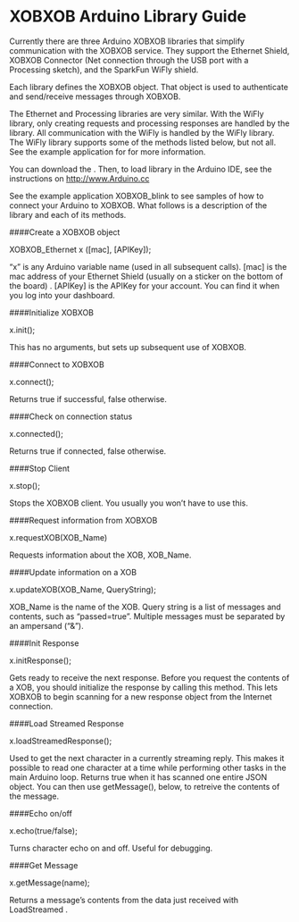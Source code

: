 XOBXOB Arduino Library Guide
============================

Currently there are three Arduino XOBXOB libraries that simplify communication with the XOBXOB service. They support the Ethernet Shield, XOBXOB Connector (Net connection through the USB port with a Processing sketch), and the SparkFun WiFly shield.

Each library defines the XOBXOB object. That object is used to authenticate and send/receive messages through XOBXOB.

The Ethernet and Processing libraries are very similar. With the WiFly library, only creating requests and processing responses are handled by the library. All communication with the WiFly is handled by the WiFly library. The WiFly library supports some of the methods listed below, but not all. See the example application for for more information.

You can download the . Then, to load library in the Arduino IDE, see the instructions on http://www.Arduino.cc  

See the example application XOBXOB_blink to see samples of how to connect your Arduino to XOBXOB.
What follows is a description of the library and each of its methods.

####Create a XOBXOB object

XOBXOB_Ethernet x ([mac], [APIKey]);

“x” is any Arduino variable name (used in all subsequent calls).
[mac] is the mac address of your Ethernet Shield (usually on a sticker on the bottom of the board) .
[APIKey] is the APIKey for your account. You can find it when you log into your dashboard.  

####Initialize XOBXOB  

x.init();

This has no arguments, but sets up subsequent use of XOBXOB.

####Connect to XOBXOB

x.connect();

Returns true if successful, false otherwise.

####Check on connection status

x.connected();  

Returns true if connected, false otherwise.  

####Stop Client

x.stop();  

Stops the XOBXOB client. You usually you won’t have to use this.

####Request information from XOBXOB

x.requestXOB(XOB_Name)  

Requests information about the XOB, XOB_Name.

####Update information on a XOB  

x.updateXOB(XOB_Name, QueryString);  

XOB_Name is the name of the XOB. Query string is a list of messages and contents, such as “passed=true”. Multiple messages must be separated by an ampersand (“&”).

####Init Response  

x.initResponse();  

Gets ready to receive the next response. Before you request the contents of a XOB, you should initialize the response by calling this method. This lets XOBXOB to begin scanning for a new response object from the Internet connection.

####Load Streamed Response

x.loadStreamedResponse();  

Used to get the next character in a currently streaming reply. This makes it possible to read one character at a time while performing other tasks in the main Arduino loop. Returns true when it has scanned one entire JSON object. You can then use getMessage(), below, to retreive the contents of the message.

####Echo on/off

x.echo(true/false);

Turns character echo on and off. Useful for debugging.

####Get Message

x.getMessage(name);

Returns a message’s contents from the data just received with LoadStreamed .


